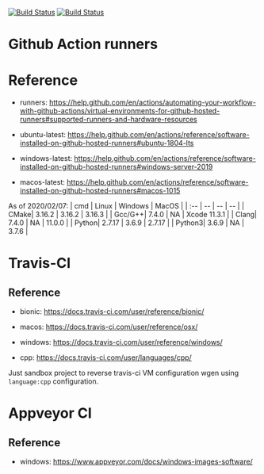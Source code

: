 [![Build Status][github_status]][github_link]
[![Build Status][travis_status]][travis_link]

[github_status]: https://github.com/Mizux/travis-ci/workflows/C++%20CI/badge.svg
[github_link]: https://github.com/Mizux/travis-ci/actions

[travis_status]: https://travis-ci.com/Mizux/travis-ci.svg?branch=master
[travis_link]: https://travis-ci.com/Mizux/travis-ci

# Github Action runners
# Reference
* runners: https://help.github.com/en/actions/automating-your-workflow-with-github-actions/virtual-environments-for-github-hosted-runners#supported-runners-and-hardware-resources

* ubuntu-latest: https://help.github.com/en/actions/reference/software-installed-on-github-hosted-runners#ubuntu-1804-lts
* windows-latest: https://help.github.com/en/actions/reference/software-installed-on-github-hosted-runners#windows-server-2019
* macos-latest: https://help.github.com/en/actions/reference/software-installed-on-github-hosted-runners#macos-1015


As of 2020/02/07:
| cmd | Linux | Windows | MacOS |
| :-- | -- | -- | -- |
| CMake| 3.16.2 | 3.16.2 | 3.16.3 |
| Gcc/G++| 7.4.0 | NA | Xcode 11.3.1 |
| Clang| 7.4.0 | NA | 11.0.0 |
| Python| 2.7.17 | 3.6.9 | 2.7.17 |
| Python3| 3.6.9 | NA | 3.7.6 |

# Travis-CI
## Reference
* bionic: https://docs.travis-ci.com/user/reference/bionic/
* macos: https://docs.travis-ci.com/user/reference/osx/
* windows: https://docs.travis-ci.com/user/reference/windows/

* cpp: https://docs.travis-ci.com/user/languages/cpp/

Just sandbox project to reverse travis-ci VM configuration wgen using `language:cpp` configuration.

# Appveyor CI
## Reference
* windows: https://www.appveyor.com/docs/windows-images-software/
